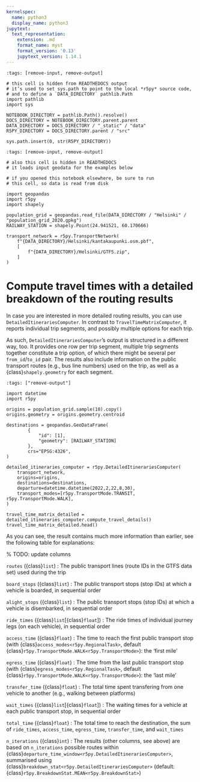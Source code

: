 ```yaml
---
kernelspec:
  name: python3
  display_name: python3
jupytext:
  text_representation:
    extension: .md
    format_name: myst
    format_version: '0.13'
    jupytext_version: 1.14.1
---
```



```{code-cell}
:tags: [remove-input, remove-output]

# this cell is hidden from READTHEDOCS output
# it’s used to set sys.path to point to the local *r5py* source code,
# and to define a `DATA_DIRECTORY` pathlib.Path
import pathlib
import sys

NOTEBOOK_DIRECTORY = pathlib.Path().resolve()
DOCS_DIRECTORY = NOTEBOOK_DIRECTORY.parent.parent
DATA_DIRECTORY = DOCS_DIRECTORY / "_static" / "data"
R5PY_DIRECTORY = DOCS_DIRECTORY.parent / "src"

sys.path.insert(0, str(R5PY_DIRECTORY))
```

```{code-cell}
:tags: [remove-input, remove-output]

# also this cell is hidden in READTHEDOCS
# it loads input geodata for the examples below

# if you opened this notebook elsewhere, be sure to run
# this cell, so data is read from disk

import geopandas
import r5py
import shapely

population_grid = geopandas.read_file(DATA_DIRECTORY / "Helsinki" / "population_grid_2020.gpkg")
RAILWAY_STATION = shapely.Point(24.941521, 60.170666)

transport_network = r5py.TransportNetwork(
    f"{DATA_DIRECTORY}/Helsinki/kantakaupunki.osm.pbf",
    [
        f"{DATA_DIRECTORY}/Helsinki/GTFS.zip",
    ]
)
```

# Compute travel times with a detailed breakdown of the routing results

In case you are interested in more detailed routing results, you can use
`DetailedItinerariesComputer`. In contrast to `TravelTimeMatrixComputer`, it
reports individual trip segments, and possibly multiple options for each trip. 

As such, `DetailedItinerariesComputer`’s output is structured in a different
way, too. It provides one row per trip segment, multiple trip segments together
constitute a trip option, of which there might be several per `from_id`/`to_id`
pair. The results also include information on the public transport routes (e.g.,
bus line numbers) used on the trip, as well as a {class}`shapely.geometry` for
each segment.


```{code-cell}
:tags: ["remove-output"]

import datetime
import r5py

origins = population_grid.sample(10).copy()
origins.geometry = origins.geometry.centroid

destinations = geopandas.GeoDataFrame(
        {
            "id": [1],
            "geometry": [RAILWAY_STATION]
        },
        crs="EPSG:4326",
)

detailed_itineraries_computer = r5py.DetailedItinerariesComputer(
    transport_network,
    origins=origins,
    destinations=destinations,
    departure=datetime.datetime(2022,2,22,8,30),
    transport_modes=[r5py.TransportMode.TRANSIT, r5py.TransportMode.WALK],
)
```

```{code-cell}
travel_time_matrix_detailed = detailed_itineraries_computer.compute_travel_details()
travel_time_matrix_detailed.head()
```


As you can see, the result contains much more information than earlier, see the
following table for explanations:

% TODO: update columns

`routes` ({class}`list`)
: The public transport lines (route IDs in the GTFS data set) used during the
trip

`board_stops` ({class}`list`)
: The public transport stops (stop IDs) at which a vehicle is boarded, in
sequential order

`alight_stops` ({class}`list`)
: The public transport stops (stop IDs) at which a vehicle is disembarked, in
sequential order

`ride_times` ({class}`list`[{class}`float`])
: The ride times of individual journey legs (on each vehicle), in sequential
order

`access_time` ({class}`float`)
: The time to reach the first public transport stop (with
{class}`access_modes<r5py.RegionalTask>`, default
{class}`r5py.TransportMode.WALK<r5py.TransportMode>`): the ‘first mile’

`egress_time` ({class}`float`)
: The time from the last public transport stop (with
{class}`egress_modes<r5py.RegionalTask>`, default
{class}`r5py.TransportMode.WALK<r5py.TransportMode>`): the ‘last mile’

`transfer_time` ({class}`float`)
: The total time spent transfering from one vehicle to another (e.g., walking
between platforms)

`wait_times` ({class}`list`[{class}`float`])
: The waiting times for a vehicle at each public transport stop, in sequential
order

`total_time` ({class}`float`)
: The total time to reach the destination, the sum of `ride_times`,
`access_time`, `egress_time`, `transfer_time`, and `wait_times`

`n_iterations` ({class}`int`)
: The results (other columns, see above) are based on `n_iterations` possible
routes within {class}`departure_time_window<r5py.DetailedItinerariesComputer>`,
summarised using {class}`breakdown_stat<r5py.DetailedItinerariesComputer>`
(default: {class}`r5py.BreakdownStat.MEAN<r5py.BreakdownStat>`)
